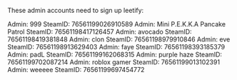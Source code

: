 These admin accounts need to sign up leetify:

Admin: 999                           SteamID: 76561199026910589
Admin: Mini P.E.K.K.A Pancake Patrol SteamID: 76561198417126457
Admin: avocado                       SteamID: 76561198419381848
Admin: clon                          SteamID: 76561198979910846
Admin: eve                           SteamID: 76561198913629403
Admin: faye                          SteamID: 76561198393185379
Admin: padL                          SteamID: 76561199162068315
Admin: purple haze                   SteamID: 76561199702087214
Admin: roblox gamer                  SteamID: 76561199013102391
Admin: weeeee                        SteamID: 76561199697454772